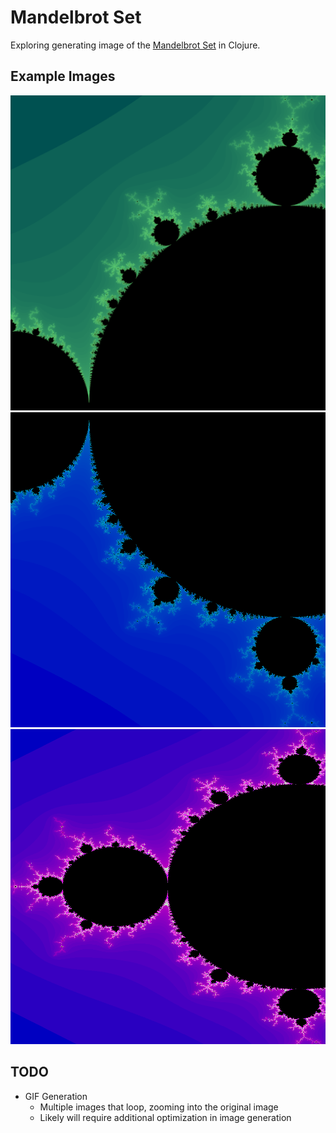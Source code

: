 # Mandelbrot Set

Exploring generating image of the
[Mandelbrot Set](https://en.wikipedia.org/wiki/Mandelbrot_set)
in Clojure.

## Example Images

!["Pink and Purple"](example/png/ppr.png)
![Yellow Magenta](example/png/ym.png)
![Red Blue Green Grey](example/png/rbg_gr_old.png)

## TODO

* GIF Generation
    * Multiple images that loop, zooming into the original image
    * Likely will require additional optimization in image generation